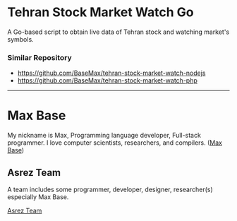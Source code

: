 # Tehran Stock Market Watch Go

A Go-based script to obtain live data of Tehran stock and watching market's symbols.

### Similar Repository

- https://github.com/BaseMax/tehran-stock-market-watch-nodejs
- https://github.com/BaseMax/tehran-stock-market-watch-php

---------

# Max Base

My nickname is Max, Programming language developer, Full-stack programmer. I love computer scientists, researchers, and compilers. ([Max Base](https://maxbase.org/))

## Asrez Team

A team includes some programmer, developer, designer, researcher(s) especially Max Base.

[Asrez Team](https://www.asrez.com/)
